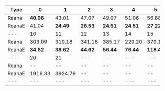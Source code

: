 | Type | 0 | 1 | 2 | 3 | 4 | 5 | 6 | 7 | 8 | 9 |
|---|---|---|---|---|---|---|---|---|---|---|
| Reana | **40.98** | 43.01 | 47.07 | 49.07 | 51.06 | 56.88 | 63.05 | 79.05 | 111.05 | 179.04 |
| ReanaE | 41.04 | **24.49** | **26.53** | **24.51** | **24.51** | **27.22** | **28.31** | **30.62** | **30.62** | **32.62** |
| --- | 10 | 11 | 12 | 13 | 14 | 15 | 16 | 17 | 18 | 19 |
| Reana | 303.09 | 319.18 | 341.18 | 385.17 | 229.20 | 379.19 | **152.72** | 626.79 | 1909.54 | 4092.06 |
| ReanaE | **34.62** | **38.62** | **44.62** | **56.44** | **76.44** | **118.44** | 200.62 | **382.81** | **431.67** | **941.86** |
| --- | 20 | 21 | --- | --- | --- | --- | --- | --- | --- | --- |
| Reana | -- | -- | -- | -- | -- | -- | -- | -- | -- | -- |
| ReanaE | 1919.33 | 3924.79 | -- | -- | -- | -- | -- | -- | -- | -- |
|---|---|---|---|---|---|---|---|---|---|---|
